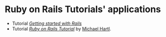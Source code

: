 # Ruby on Rails Tutorials' applications

- Tutorial [*Getting started with Rails*](http://guides.rubyonrails.org/getting_started.html)
- Tutorial [*Ruby on Rails Tutorial*](http://railstutorial.org/)
by [Michael Hartl](http://michaelhartl.com/).